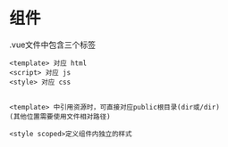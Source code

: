 # 组件

.vue文件中包含三个标签

```
<template> 对应 html 
<script> 对应 js
<style> 对应 css


<template> 中引用资源时，可直接对应public根目录(dir或/dir)
(其他位置需要使用文件相对路径)

<style scoped>定义组件内独立的样式
```